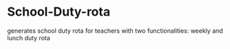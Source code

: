 # School-Duty-rota
generates school duty rota for teachers with two functionalities: weekly and lunch duty rota

